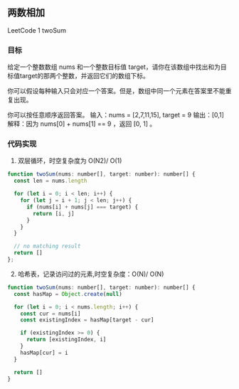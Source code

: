 ## 两数相加

LeetCode 1 twoSum

### 目标

给定一个整数数组 nums 和一个整数目标值 target，请你在该数组中找出和为目标值target的那两个整数，并返回它们的数组下标。

你可以假设每种输入只会对应一个答案。但是，数组中同一个元素在答案里不能重复出现。

你可以按任意顺序返回答案。
输入：nums = [2,7,11,15], target = 9
输出：[0,1]
解释：因为 nums[0] + nums[1] == 9 ，返回 [0, 1] 。

### 代码实现

1. 双层循环，时空复杂度为 O(N2)/ O(1)
```js
function twoSum(nums: number[], target: number): number[] {
  const len = nums.length

  for (let i = 0; i < len; i++) {
    for (let j = i + 1; j < len; j++) {
      if (nums[i] + nums[j] === target) {
        return [i, j]
      }
    }
  }

  // no matching result
  return []
};
```

2. 哈希表，记录访问过的元素,时空复杂度：O(N)/ O(N)
```js
function twoSum(nums: number[], target: number): number[] {
  const hasMap = Object.create(null)

  for (let i = 0; i < nums.length; i++) {
    const cur = nums[i]
    const existingIndex = hasMap[target - cur]

    if (existingIndex >= 0) {
      return [existingIndex, i]
    }
    hasMap[cur] = i
  }

  return []
}

```